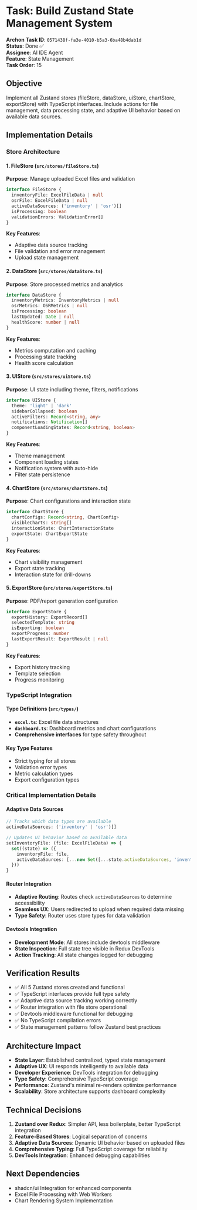 # Task: Build Zustand State Management System

**Archon Task ID**: `0571438f-fa3e-4010-b5a3-6ba48b4dab1d`  
**Status**: Done ✅  
**Assignee**: AI IDE Agent  
**Feature**: State Management  
**Task Order**: 15  

## Objective
Implement all Zustand stores (fileStore, dataStore, uiStore, chartStore, exportStore) with TypeScript interfaces. Include actions for file management, data processing state, and adaptive UI behavior based on available data sources.

## Implementation Details

### Store Architecture

#### 1. FileStore (`src/stores/fileStore.ts`)
**Purpose**: Manage uploaded Excel files and validation
```typescript
interface FileStore {
  inventoryFile: ExcelFileData | null
  osrFile: ExcelFileData | null
  activeDataSources: ('inventory' | 'osr')[]
  isProcessing: boolean
  validationErrors: ValidationError[]
}
```
**Key Features**:
- Adaptive data source tracking
- File validation and error management
- Upload state management

#### 2. DataStore (`src/stores/dataStore.ts`)
**Purpose**: Store processed metrics and analytics
```typescript
interface DataStore {
  inventoryMetrics: InventoryMetrics | null
  osrMetrics: OSRMetrics | null
  isProcessing: boolean
  lastUpdated: Date | null
  healthScore: number | null
}
```
**Key Features**:
- Metrics computation and caching
- Processing state tracking
- Health score calculation

#### 3. UIStore (`src/stores/uiStore.ts`)
**Purpose**: UI state including theme, filters, notifications
```typescript
interface UIStore {
  theme: 'light' | 'dark'
  sidebarCollapsed: boolean
  activeFilters: Record<string, any>
  notifications: Notification[]
  componentLoadingStates: Record<string, boolean>
}
```
**Key Features**:
- Theme management
- Component loading states
- Notification system with auto-hide
- Filter state persistence

#### 4. ChartStore (`src/stores/chartStore.ts`)
**Purpose**: Chart configurations and interaction state
```typescript
interface ChartStore {
  chartConfigs: Record<string, ChartConfig>
  visibleCharts: string[]
  interactionState: ChartInteractionState
  exportState: ChartExportState
}
```
**Key Features**:
- Chart visibility management
- Export state tracking
- Interaction state for drill-downs

#### 5. ExportStore (`src/stores/exportStore.ts`)
**Purpose**: PDF/report generation configuration
```typescript
interface ExportStore {
  exportHistory: ExportRecord[]
  selectedTemplate: string
  isExporting: boolean
  exportProgress: number
  lastExportResult: ExportResult | null
}
```
**Key Features**:
- Export history tracking
- Template selection
- Progress monitoring

### TypeScript Integration

#### Type Definitions (`src/types/`)
- **`excel.ts`**: Excel file data structures
- **`dashboard.ts`**: Dashboard metrics and chart configurations
- **Comprehensive interfaces** for type safety throughout

#### Key Type Features
- Strict typing for all stores
- Validation error types
- Metric calculation types
- Export configuration types

### Critical Implementation Details

#### Adaptive Data Sources
```typescript
// Tracks which data types are available
activeDataSources: ('inventory' | 'osr')[]

// Updates UI behavior based on available data
setInventoryFile: (file: ExcelFileData) => {
  set((state) => ({
    inventoryFile: file,
    activeDataSources: [...new Set([...state.activeDataSources, 'inventory' as const])]
  }))
}
```

#### Router Integration
- **Adaptive Routing**: Routes check `activeDataSources` to determine accessibility
- **Seamless UX**: Users redirected to upload when required data missing
- **Type Safety**: Router uses store types for data validation

#### Devtools Integration
- **Development Mode**: All stores include devtools middleware
- **State Inspection**: Full state tree visible in Redux DevTools
- **Action Tracking**: All state changes logged for debugging

## Verification Results
- ✅ All 5 Zustand stores created and functional
- ✅ TypeScript interfaces provide full type safety
- ✅ Adaptive data source tracking working correctly
- ✅ Router integration with file store operational
- ✅ Devtools middleware functional for debugging
- ✅ No TypeScript compilation errors
- ✅ State management patterns follow Zustand best practices

## Architecture Impact
- **State Layer**: Established centralized, typed state management
- **Adaptive UX**: UI responds intelligently to available data
- **Developer Experience**: DevTools integration for debugging
- **Type Safety**: Comprehensive TypeScript coverage
- **Performance**: Zustand's minimal re-renders optimize performance
- **Scalability**: Store architecture supports dashboard complexity

## Technical Decisions
1. **Zustand over Redux**: Simpler API, less boilerplate, better TypeScript integration
2. **Feature-Based Stores**: Logical separation of concerns
3. **Adaptive Data Sources**: Dynamic UI behavior based on uploaded files
4. **Comprehensive Typing**: Full TypeScript coverage for reliability
5. **DevTools Integration**: Enhanced debugging capabilities

## Next Dependencies
- shadcn/ui Integration for enhanced components
- Excel File Processing with Web Workers
- Chart Rendering System Implementation